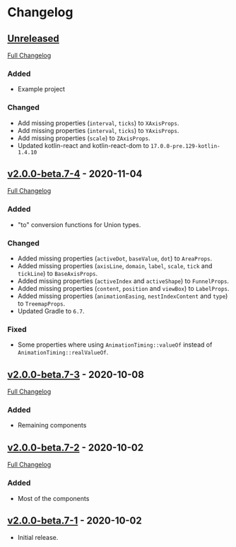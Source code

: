 # Changelog

## [Unreleased](https://gitlab.com/gm666q/kotlin-recharts/-/tree/HEAD)

[Full Changelog](https://gitlab.com/gm666q/kotlin-recharts/-/compare/v2.0.0-beta.7-4...HEAD)

### Added

- Example project

### Changed

- Add missing properties (`interval`, `ticks`) to `XAxisProps`.
- Add missing properties (`interval`, `ticks`) to `YAxisProps`.
- Add missing properties (`scale`) to `ZAxisProps`.
- Updated kotlin-react and kotlin-react-dom to `17.0.0-pre.129-kotlin-1.4.10`

## [v2.0.0-beta.7-4](https://gitlab.com/gm666q/kotlin-recharts/-/tree/v2.0.0-beta.7-4) - 2020-11-04

[Full Changelog](https://gitlab.com/gm666q/kotlin-recharts/-/compare/v2.0.0-beta.7-3...v2.0.0-beta.7-4)

### Added

- "to" conversion functions for Union types.

### Changed

- Added missing properties (`activeDot`, `baseValue`, `dot`) to `AreaProps`.
- Added missing properties (`axisLine`, `domain`, `label`, `scale`, `tick` and `tickLine`) to `BaseAxisProps`.
- Added missing properties (`activeIndex` and `activeShape`) to `FunnelProps`.
- Added missing properties (`content`, `position` and `viewBox`) to `LabelProps`.
- Added missing properties (`animationEasing`, `nestIndexContent` and `type`) to `TreemapProps`.
- Updated Gradle to `6.7`.

### Fixed

- Some properties where using `AnimationTiming::valueOf` instead of `AnimationTiming::realValueOf`.

## [v2.0.0-beta.7-3](https://gitlab.com/gm666q/kotlin-recharts/-/tree/v2.0.0-beta.7-3) - 2020-10-08

[Full Changelog](https://gitlab.com/gm666q/kotlin-recharts/-/compare/v2.0.0-beta.7-2...v2.0.0-beta.7-3)

### Added

- Remaining components

## [v2.0.0-beta.7-2](https://gitlab.com/gm666q/kotlin-recharts/-/tree/v2.0.0-beta.7-2) - 2020-10-02

[Full Changelog](https://gitlab.com/gm666q/kotlin-recharts/-/compare/v2.0.0-beta.7-1...v2.0.0-beta.7-2)

### Added

- Most of the components

## [v2.0.0-beta.7-1](https://gitlab.com/gm666q/kotlin-recharts/-/tree/v2.0.0-beta.7-1) - 2020-10-02

- Initial release.
